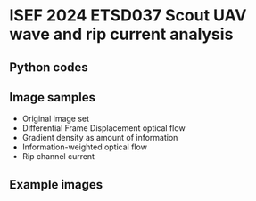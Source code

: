 # ISEF 2024 ETSD037 Scout UAV wave and rip current analysis
## Python codes
## Image samples
- Original image set
- Differential Frame Displacement optical flow
- Gradient density as amount of information
- Information-weighted optical flow
- Rip channel current
## Example images
# 
